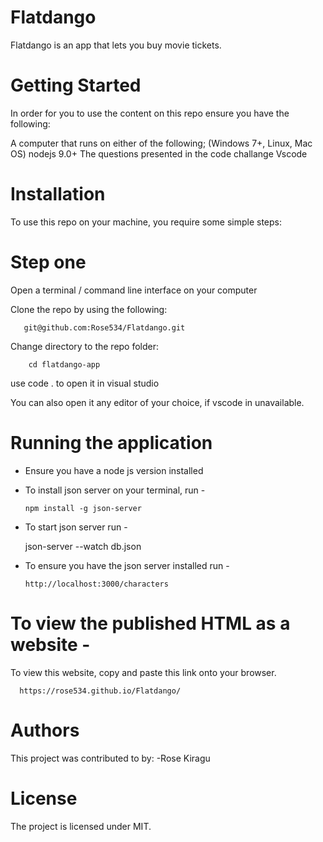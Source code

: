 # Flatdango
Flatdango is an app that lets you buy movie tickets.

# Getting Started
In order for you to use the content on this repo ensure you have the following:

A computer that runs on either of the following; (Windows 7+, Linux, Mac OS) nodejs 9.0+ The questions presented in the code challange Vscode


# Installation
To use this repo on your machine, you require some simple steps:

# Step one
Open a terminal / command line interface on your computer

Clone the repo by using the following:

       git@github.com:Rose534/Flatdango.git

Change directory to the repo folder:

        cd flatdango-app

use code . to open it in visual studio

You can also open it any editor of your choice, if vscode in unavailable.

# Running the application

- Ensure you have a node js version installed
- To install json server on your terminal, run -

      npm install -g json-server

-  To start json server run - 

      json-server --watch db.json


- To ensure you have the json server installed run - 

      http://localhost:3000/characters



 # To view the published HTML as a website -

To view this website, copy and paste this link onto your browser. 

      https://rose534.github.io/Flatdango/


# Authors
This project was contributed to by:
    -Rose Kiragu

# License
The project is licensed under MIT.